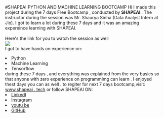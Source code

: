 #SHAPEAI PYTHON AND MACHINE LEARNING BOOTCAMP
Hi I made this project during the 7 days Free Bootcamp , conducted by <b> SHAPEAI
</b>.
The instructor during the session was Mr. Shaurya Sinha (Data Analyst Intern at Jio). I got to
learn a lot during these 7 days and it was an amazing expereince learning with SHAPEAI.
<br><br>Here's the link for you to watch the session as well <br>
<a href="https://www.youtube.com/playlist?list=PL7l8TDRnbulnea-59W7wWgCWE8LE0D6h"> <img src="https://github.com/shape AI/PYTHON_AND_DATA  ANALYTICS/blog/main/YOUTUBE%20tHUMNAIL-5.PNG"></a>
<br>I got to have hands on experience on:
<li>Python
<li>Machine Learning
<li>Tensorflow
<br>during these 7 days , and everything was explained from the very basics so that
anyone with zero experience on programmimg can learn .
I enjoyed thest  days you can as well . to regiter for next 7 days bootcamp,visit:
<a href="https://www.shapeai.tech"> www.shapeai . tech</a>
or follow SHAPEAI ON:
<li><a href=
"https://in.linkedin.com/company/shapeai">LinkedI</a>
 <li><a href=
 "https://www.instagram.com/shape.ai/?">Instagram</a>
 <li><a
href
"https://www.youtube.com/channel/UCTUvDLTW9meuDXWcbmISPdA">youtu
 be</a>
 <li><a href=
 "https://github.com/shapeai">GitHub</a>
   
   
   
   
